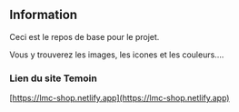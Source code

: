 ## Information

Ceci est le repos de base pour le projet.


Vous y trouverez les images, les icones et les couleurs....

### Lien du site Temoin

[https://lmc-shop.netlify.app](https://lmc-shop.netlify.app)